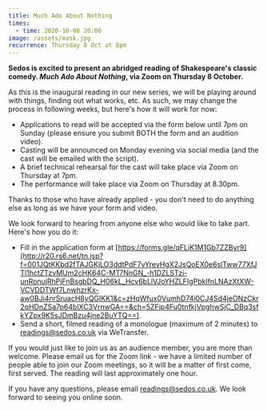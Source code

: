 ```yaml
---
title: Much Ado About Nothing
times:
  - time: 2020-10-08 20:00
image: /assets/mask.jpg
recurrence: Thursday 8 Oct at 8pm
---
```

**Sedos is excited to present an abridged reading of Shakespeare's classic comedy. *Much Ado About Nothing*, via Zoom on Thursday 8 October.**

As this is the inaugural reading in our new series, we will be playing around with things, finding out what works, etc. As such, we may change the process in following weeks, but here's how it will work for now:

* Applications to read will be accepted via the form below until 7pm on Sunday (please ensure you submit BOTH the form and an audition video).
* Casting will be announced on Monday evening via social media (and the cast will be emailed with the script).
* A brief technical rehearsal for the cast will take place via Zoom on Thursday at 7pm.
* The performance will take place via Zoom on Thursday at 8.30pm.

Thanks to those who have already applied - you don't need to do anything else as long as we have your form and video.

We look forward to hearing from anyone else who would like to take part. Here's how you do it:

* Fill in the application form at [https://forms.gle/​qFLiK1M1Gb7ZZByr9](http://r20.rs6.net/tn.jsp?f=001JQtKKbd2fTAJGKjLO3ddtPdF7vYrevHgX2JsQoEX0e6slTww77XfJTl1hctZTzvMUm2cHK64C-MT7NnGN_-h1DZLSTzi-unRonujRhPjFnBsgbDQ_H06kL_Hcv6bLlVJoYHZLFIgPbkIfnLNAzXtXW-VCVDDTWf7LnwhzrKx-aw0BJi4nrSruacH8yQGIKK1&c=zHqWfux0VumhD74i0CJ4Sd4jeONzCkr2qHDnZSa7p64blXC3VrnwGA==&ch=5ZFjp4Fu0tnfkjVpghwSjC_DBq3sfkYZpx9K5sJDmBzu4jne2BuYTQ==).
* Send a short, filmed reading of a monologue (maximum of 2 minutes) to [readings@sedos.co.uk](mailto:readings@sedos.co.uk) via WeTransfer.

If you would just like to join us as an audience member, you are more than welcome. Please email us for the Zoom link - we have a limited number of people able to join our Zoom meetings, so it will be a matter of first come, first served. The reading will last approximately one hour.

If you have any questions, please email [readings@sedos.co.uk](mailto:readings@sedos.co.uk). We look forward to seeing you online soon.
